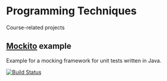 # Programming Techniques

Course-related projects

## [Mockito](http://mockito.org/) example

Example for a mocking framework for unit tests written in Java.

[![Build Status](https://travis-ci.org/mameli/Programming_Techniques.svg?branch=master)](https://travis-ci.org/mameli/Programming_Techniques)
